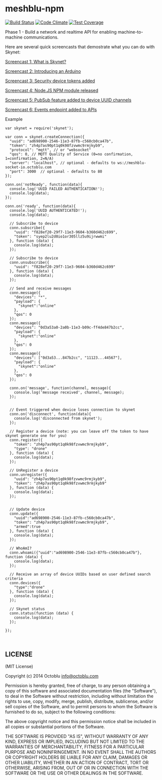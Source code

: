 # meshblu-npm

[![Build Status](https://travis-ci.org/octoblu/meshblu-npm.svg?branch=master)](https://travis-ci.org/octoblu/meshblu-npm)
[![Code Climate](https://codeclimate.com/github/octoblu/meshblu-npm/badges/gpa.svg)](https://codeclimate.com/github/octoblu/meshblu-npm)
[![Test Coverage](https://codeclimate.com/github/octoblu/meshblu-npm/badges/coverage.svg)](https://codeclimate.com/github/octoblu/meshblu-npm)

Phase 1 - Build a network and realtime API for enabling machine-to-machine communications.

Here are several quick screencasts that demostrate what you can do with Skynet:

[Screencast 1: What is Skynet?](http://www.youtube.com/watch?v=cPs1JNFyXjk)

[Screencast 2: Introducing an Arduino](http://www.youtube.com/watch?v=SzaTPiaDDQI)

[Screencast 3: Security device tokens added](http://www.youtube.com/watch?v=TB6RyzT10EA)

[Screencast 4: Node.JS NPM module released](http://www.youtube.com/watch?v=0WjNG6AOcXM)

[Screencast 5: PubSub feature added to device UUID channels](https://www.youtube.com/watch?v=SL_c1MSgMaw)

[Screencast 6: Events endpoint added to APIs](https://www.youtube.com/watch?v=GJqSabO1EUA)


Example

```
var skynet = require('skynet');

var conn = skynet.createConnection({
  "uuid": "ad698900-2546-11e3-87fb-c560cb0ca47b",
  "token": "zh4p7as90pt1q0k98fzvwmc9rmjkyb9",
  "protocol": "mqtt", // or "websocket"
  "qos": 0, // MQTT Quality of Service (0=no confirmation, 1=confirmation, 2=N/A)
  "server": "localhost", // optional - defaults to ws://meshblu-socket-io.octoblu.com
  "port": 3000  // optional - defaults to 80
});

conn.on('notReady', function(data){
  console.log('UUID FAILED AUTHENTICATION!');
  console.log(data);
});

conn.on('ready', function(data){
  console.log('UUID AUTHENTICATED!');
  console.log(data);

  // Subscribe to device
  conn.subscribe({
    "uuid": "f828ef20-29f7-11e3-9604-b360d462c699",
    "token": "syep2lu2d0io1or305llz5u9ijrwwmi"
  }, function (data) {
    console.log(data);
  });

  // Subscribe to device
  conn.unsubscribe({
    "uuid": "f828ef20-29f7-11e3-9604-b360d462c699"
  }, function (data) {
    console.log(data);
  });  

  // Send and receive messages
  conn.message({
    "devices": "*",
    "payload": {
      "skynet":"online"
    },
    "qos": 0
  });
  conn.message({
    "devices": "0d3a53a0-2a0b-11e3-b09c-ff4de847b2cc",
    "payload": {
      "skynet":"online"
    },
    "qos": 0
  });
  conn.message({
    "devices": ["0d3a53...847b2cc", "11123...44567"],
    "payload": {
      "skynet":"online"
    },
    "qos": 0
  });

  conn.on('message', function(channel, message){
    console.log('message received', channel, message);
  });


  // Event triggered when device loses connection to skynet
  conn.on('disconnect', function(data){
    console.log('disconnected from skynet');
  });

  // Register a device (note: you can leave off the token to have skynet generate one for you)
  conn.register({
    "token": "zh4p7as90pt1q0k98fzvwmc9rmjkyb9",
    "type": "drone"
  }, function (data) {
    console.log(data);
  });

  // UnRegister a device
  conn.unregister({
    "uuid": "zh4p7as90pt1q0k98fzvwmc9rmjkyb9",
    "token": "zh4p7as90pt1q0k98fzvwmc9rmjkyb9"
  }, function (data) {
    console.log(data);
  });


  // Update device
  conn.update({
    "uuid":"ad698900-2546-11e3-87fb-c560cb0ca47b",
    "token": "zh4p7as90pt1q0k98fzvwmc9rmjkyb9",
    "armed":true
  }, function (data) {
    console.log(data);
  });

  // WhoAmI?
  conn.whoami({"uuid":"ad698900-2546-11e3-87fb-c560cb0ca47b"}, function (data) {
    console.log(data);
  });

  // Receive an array of device UUIDs based on user defined search criteria
  conn.devices({
    "type":"drone"
  }, function (data) {
    console.log(data);
  });

  // Skynet status
  conn.status(function (data) {
    console.log(data);
  });

});



```

LICENSE
-------

(MIT License)

Copyright (c) 2014 Octoblu <info@octoblu.com>

Permission is hereby granted, free of charge, to any person obtaining
a copy of this software and associated documentation files (the
"Software"), to deal in the Software without restriction, including
without limitation the rights to use, copy, modify, merge, publish,
distribute, sublicense, and/or sell copies of the Software, and to
permit persons to whom the Software is furnished to do so, subject to
the following conditions:

The above copyright notice and this permission notice shall be
included in all copies or substantial portions of the Software.

THE SOFTWARE IS PROVIDED "AS IS", WITHOUT WARRANTY OF ANY KIND,
EXPRESS OR IMPLIED, INCLUDING BUT NOT LIMITED TO THE WARRANTIES OF
MERCHANTABILITY, FITNESS FOR A PARTICULAR PURPOSE AND
NONINFRINGEMENT. IN NO EVENT SHALL THE AUTHORS OR COPYRIGHT HOLDERS BE
LIABLE FOR ANY CLAIM, DAMAGES OR OTHER LIABILITY, WHETHER IN AN ACTION
OF CONTRACT, TORT OR OTHERWISE, ARISING FROM, OUT OF OR IN CONNECTION
WITH THE SOFTWARE OR THE USE OR OTHER DEALINGS IN THE SOFTWARE.
